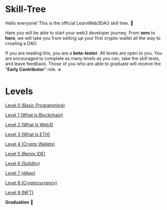 # Skill-Tree

Hello everyone! This is the official LearnWeb3DAO skill tree. 🌴

Here you will be able to start your web3 developer journey. From **zero** to **hero**, we will take you from setting up your first crypto-wallet all the way to creating a DAO.

If you are reading this, you are a **beta-tester**. All levels are open to you. You are encouraged to complete as many levels as you can, take the skill tests, and leave feedback. Those of you who are able to graduate will receive the "**Early Contributor**" role. ✈️

# Levels

[Level 0 (Basic Programming)](https://github.com/LearnWeb3DAO/Basic-Programming)

[Level 1 (What is Blockchain)](https://github.com/LearnWeb3DAO/What-is-Blockchain)

[Level 2 (What is Web3)](https://github.com/LearnWeb3DAO/What-is-Web3)

[Level 3 (What is ETH)](https://github.com/LearnWeb3DAO/What-is-ETH)

[Level 4 (Crypto Wallets)](https://github.com/LearnWeb3DAO/Crypto-Wallets)

[Level 5 (Remix IDE)](https://github.com/LearnWeb3DAO/Remix)

[Level 6 (Solidity)](https://github.com/LearnWeb3DAO/Solidity)

[Level 7 (dApp)](https://github.com/LearnWeb3DAO/BasicFrontEndTutorial)

[Level 8 (Cryptocurrency)](https://github.com/LearnWeb3DAO/TokenTutorial)

[Level 9 (NFT)](https://github.com/LearnWeb3DAO/NFT-Tutorial)

**Graduation** 🥳
